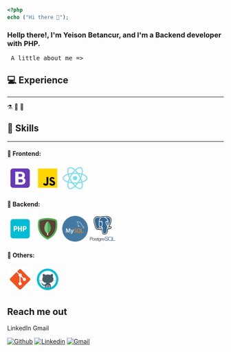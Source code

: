 ```php
<?php
echo ("Hi there 🐘");
```

### Hellp there!, I'm Yeison Betancur, and I'm a Backend developer with PHP.

<pre> A little about me =>
</pre>

## 💻 Experience
************************************************

⚗️
🧪
🌱

## 💪 Skills
************************************************
#### 🎨 Frontend:
<p align="left">
<img style="margin: auto;" src="https://raw.githubusercontent.com/sachinverma53121/sachinverma53121/master/icons/bootstrap.png" alt=bootstrap width="60" height="60"/>
<img style="margin: auto;" src="https://raw.githubusercontent.com/sachinverma53121/sachinverma53121/master/icons/js.png" alt=javascript width="60" height="60"/>
<img style="margin: auto;" src="https://raw.githubusercontent.com/sachinverma53121/sachinverma53121/master/icons/react.png" alt=react width="60" height="60"/> 
</p>

#### 🚀 Backend:

<p align="left">
<img style="margin: auto;" src="https://raw.githubusercontent.com/sachinverma53121/sachinverma53121/master/icons/php.png" alt=php width="60" height="60"/> 
<img style="margin: auto;" src="https://raw.githubusercontent.com/sachinverma53121/sachinverma53121/master/icons/mongo.png" alt=mongodb width="60" height="60"/> 
	<img style="margin: auto;" src="https://raw.githubusercontent.com/sachinverma53121/sachinverma53121/master/icons/mysql.png" alt=mysql width="60" height="60"/> 
	<img style="margin: auto;" src="https://raw.githubusercontent.com/sachinverma53121/sachinverma53121/master/icons/psql.png" alt=postgresql width="60" height="60"/> 
</p>

#### 🔧 Others:
<p align="left">

<img style="margin: auto;" src="https://raw.githubusercontent.com/sachinverma53121/sachinverma53121/master/icons/git.png" alt=git width="60" height="60"/>
  <img style="margin: auto;" src="https://raw.githubusercontent.com/sachinverma53121/sachinverma53121/master/icons/github.png" alt=github width="60" height="60"/>
  <img style="margin: auto;" 
</p>


 ## Reach me out
 
LinkedIn
Gmail

[![Github](https://img.shields.io/badge/-Github-000?style=flat&logo=Github&logoColor=white)](https://github.com/ybetancurr1)
[![Linkedin](https://img.shields.io/badge/-LinkedIn-blue?style=flat&logo=Linkedin&logoColor=white)](https://www.linkedin.com/in/yeison-betancur-071125192/)
[![Gmail](https://img.shields.io/badge/-Gmail-c14438?style=flat&logo=Gmail&logoColor=white)](yeison.betancurr@udea.edu.co)

